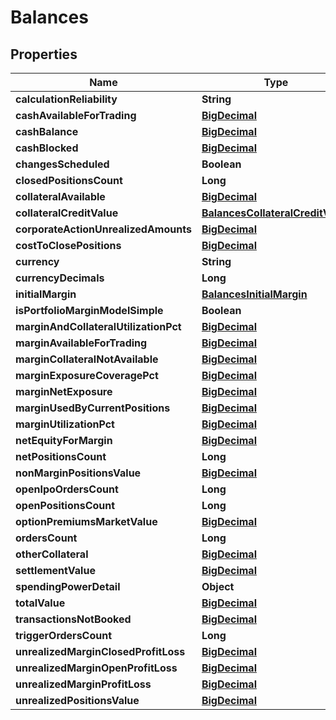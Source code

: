 # Balances

## Properties
Name | Type | Description | Notes
------------ | ------------- | ------------- | -------------
**calculationReliability** | **String** |  |  [optional]
**cashAvailableForTrading** | [**BigDecimal**](BigDecimal.md) |  |  [optional]
**cashBalance** | [**BigDecimal**](BigDecimal.md) |  |  [optional]
**cashBlocked** | [**BigDecimal**](BigDecimal.md) |  |  [optional]
**changesScheduled** | **Boolean** |  |  [optional]
**closedPositionsCount** | **Long** |  |  [optional]
**collateralAvailable** | [**BigDecimal**](BigDecimal.md) |  |  [optional]
**collateralCreditValue** | [**BalancesCollateralCreditValue**](BalancesCollateralCreditValue.md) |  |  [optional]
**corporateActionUnrealizedAmounts** | [**BigDecimal**](BigDecimal.md) |  |  [optional]
**costToClosePositions** | [**BigDecimal**](BigDecimal.md) |  |  [optional]
**currency** | **String** |  |  [optional]
**currencyDecimals** | **Long** |  |  [optional]
**initialMargin** | [**BalancesInitialMargin**](BalancesInitialMargin.md) |  |  [optional]
**isPortfolioMarginModelSimple** | **Boolean** |  |  [optional]
**marginAndCollateralUtilizationPct** | [**BigDecimal**](BigDecimal.md) |  |  [optional]
**marginAvailableForTrading** | [**BigDecimal**](BigDecimal.md) |  |  [optional]
**marginCollateralNotAvailable** | [**BigDecimal**](BigDecimal.md) |  |  [optional]
**marginExposureCoveragePct** | [**BigDecimal**](BigDecimal.md) |  |  [optional]
**marginNetExposure** | [**BigDecimal**](BigDecimal.md) |  |  [optional]
**marginUsedByCurrentPositions** | [**BigDecimal**](BigDecimal.md) |  |  [optional]
**marginUtilizationPct** | [**BigDecimal**](BigDecimal.md) |  |  [optional]
**netEquityForMargin** | [**BigDecimal**](BigDecimal.md) |  |  [optional]
**netPositionsCount** | **Long** |  |  [optional]
**nonMarginPositionsValue** | [**BigDecimal**](BigDecimal.md) |  |  [optional]
**openIpoOrdersCount** | **Long** |  |  [optional]
**openPositionsCount** | **Long** |  |  [optional]
**optionPremiumsMarketValue** | [**BigDecimal**](BigDecimal.md) |  |  [optional]
**ordersCount** | **Long** |  |  [optional]
**otherCollateral** | [**BigDecimal**](BigDecimal.md) |  |  [optional]
**settlementValue** | [**BigDecimal**](BigDecimal.md) |  |  [optional]
**spendingPowerDetail** | **Object** |  |  [optional]
**totalValue** | [**BigDecimal**](BigDecimal.md) |  |  [optional]
**transactionsNotBooked** | [**BigDecimal**](BigDecimal.md) |  |  [optional]
**triggerOrdersCount** | **Long** |  |  [optional]
**unrealizedMarginClosedProfitLoss** | [**BigDecimal**](BigDecimal.md) |  |  [optional]
**unrealizedMarginOpenProfitLoss** | [**BigDecimal**](BigDecimal.md) |  |  [optional]
**unrealizedMarginProfitLoss** | [**BigDecimal**](BigDecimal.md) |  |  [optional]
**unrealizedPositionsValue** | [**BigDecimal**](BigDecimal.md) |  |  [optional]

